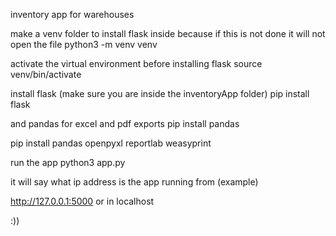 inventory app for warehouses

make a venv folder to install flask inside because if this is not done it will not open the file
python3 -m venv venv

activate the virtual environment before installing flask
source venv/bin/activate

install flask (make sure you are inside the inventoryApp folder)
pip install flask

and pandas for excel and pdf exports
pip install pandas

pip install pandas openpyxl reportlab weasyprint

run the app
python3 app.py

it will say what ip address is the app running from
(example)

http://127.0.0.1:5000
or in localhost 

:))